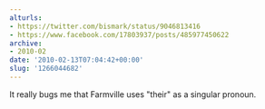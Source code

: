 ```yaml
---
alturls:
- https://twitter.com/bismark/status/9046813416
- https://www.facebook.com/17803937/posts/485977450622
archive:
- 2010-02
date: '2010-02-13T07:04:42+00:00'
slug: '1266044682'
---
```


It really bugs me that Farmville uses "their" as a singular pronoun.

